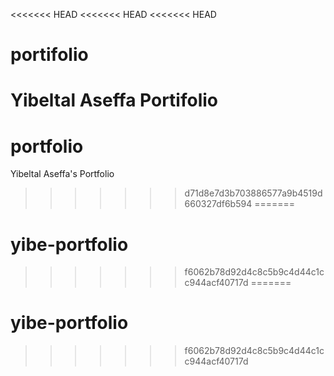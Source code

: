 <<<<<<< HEAD
<<<<<<< HEAD
<<<<<<< HEAD
# portifolio
Yibeltal Aseffa Portifolio
=======
# portfolio
Yibeltal Aseffa's Portfolio
>>>>>>> d71d8e7d3b703886577a9b4519d660327df6b594
=======
# yibe-portfolio
>>>>>>> f6062b78d92d4c8c5b9c4d44c1cc944acf40717d
=======
# yibe-portfolio
>>>>>>> f6062b78d92d4c8c5b9c4d44c1cc944acf40717d
